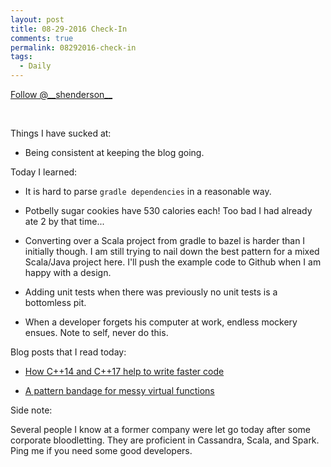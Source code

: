 ```yaml
---
layout: post
title: 08-29-2016 Check-In
comments: true
permalink: 08292016-check-in
tags:
  - Daily
---
```


<div><!-- <a href="https://twitter.com/share" class="twitter-share-button" data-via="__shenderson__">Tweet</a> --><a class="twitter-follow-button" data-show-count="false" href="https://twitter.com/__shenderson__">Follow @__shenderson__</a> <script>!function(d,s,id){var js,fjs=d.getElementsByTagName(s)[0],p=/^http:/.test(d.location)?'http':'https';if(!d.getElementById(id)){js=d.createElement(s);js.id=id;js.src=p+'://platform.twitter.com/widgets.js';fjs.parentNode.insertBefore(js,fjs);}}(document, 'script', 'twitter-wjs');</script></div>

<script>!function(d,s,id){var js,fjs=d.getElementsByTagName(s)[0];if(!d.getElementById(id)){js=d.createElement(s);js.id=id;js.src="//platform.twitter.com/widgets.js";fjs.parentNode.insertBefore(js,fjs);}}(document,"script","twitter-wjs");</script>

&nbsp;

Things I have sucked at:

  * Being consistent at keeping the blog going.

Today I learned:

  * It is hard to parse `gradle dependencies` in a reasonable way.

  * Potbelly sugar cookies have 530 calories each! Too bad I had already ate 2 by that time...

  * Converting over a Scala project from gradle to bazel is harder than I initially though.  I am still trying to nail down the best pattern for a mixed Scala/Java project here.  I'll push the example code to Github when I am happy with a design.

  * Adding unit tests when there was previously no unit tests is a bottomless pit.

  * When a developer forgets his computer at work, endless mockery ensues.  Note to self, never do this.

Blog posts that I read today:

  * [How C++14 and C++17 help to write faster code](https://kfrlib.com/blog/how-c14-and-c17-help-to-write-faster-and-better-code-real-world-examples/)

  * [A pattern bandage for messy virtual functions](https://mortoray.com/2016/08/29/a-pattern-bandage-for-messy-virtual-functions/)

Side note:

Several people I know at a former company were let go today after some corporate bloodletting.  They are proficient in Cassandra, Scala, and Spark.  Ping me if you need some good developers. 